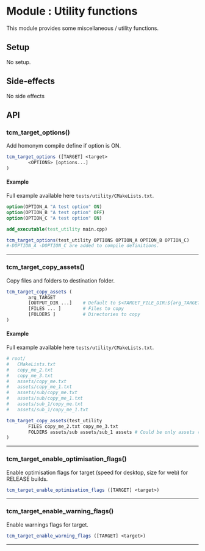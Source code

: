 # Module : Utility functions

This module provides some miscellaneous / utility functions.

## Setup

No setup.


## Side-effects

No side effects 


## API

### tcm_target_options()

Add homonym compile define if option is ON. 

```cmake
tcm_target_options ([TARGET] <target>
        <OPTIONS> [options...]
)
```
#### Example

Full example available here `tests/utility/CMakeLists.txt`.

```cmake
option(OPTION_A "A test option" ON)
option(OPTION_B "A test option" OFF)
option(OPTION_C "A test option" ON)

add_executable(test_utility main.cpp)

tcm_target_options(test_utility OPTIONS OPTION_A OPTION_B OPTION_C)
#-DOPTION_A -DOPTION_C are added to compile definitions.
```

--------------------------------------------------------------------------------

### tcm_target_copy_assets()

Copy files and folders to destination folder.

```cmake
tcm_target_copy_assets (
        arg_TARGET
        [OUTPUT_DIR ...]    # Default to $<TARGET_FILE_DIR:${arg_TARGET}>/assets
        [FILES ... ]        # Files to copy 
        [FOLDERS ]          # Directories to copy
)
```
#### Example

Full example available here `tests/utility/CMakeLists.txt`.

```cmake
# root/
#   CMakeLists.txt
#   copy_me_2.txt
#   copy_me_3.txt
#   assets/copy_me.txt
#   assets/copy_me_1.txt
#   assets/sub/copy_me.txt
#   assets/sub/copy_me_1.txt
#   assets/sub_1/copy_me.txt
#   assets/sub_1/copy_me_1.txt

tcm_target_copy_assets(test_utility
        FILES copy_me_2.txt copy_me_3.txt 
        FOLDERS assets/sub assets/sub_1 assets # Could be only assets (here only for demonstration)
)
```

--------------------------------------------------------------------------------

### tcm_target_enable_optimisation_flags()

Enable optimisation flags for target (speed for desktop, size for web) for RELEASE builds.

```cmake
tcm_target_enable_optimisation_flags ([TARGET] <target>)
```

--------------------------------------------------------------------------------

### tcm_target_enable_warning_flags()

Enable warnings flags for target.

```cmake
tcm_target_enable_warning_flags ([TARGET] <target>)
```

--------------------------------------------------------------------------------
